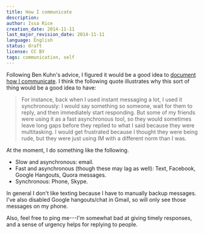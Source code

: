 ```yaml
---
title: How I communicate
description: 
author: Issa Rice
creation_date: 2014-11-11
last_major_revision_date: 2014-11-11
language: English
status: draft
license: CC BY
tags: communication, self
---
```


Following Ben Kuhn's advice, I figured it would be a good idea to [document how I communicate](http://www.benkuhn.net/comm).
I think the following quote illustrates why this sort of thing would be a good idea to have:

> For instance, back when I used instant messaging a lot, I used it synchronously: I would say something so someone, wait for them to reply, and then immediately start responding. But some of my friends were using it as a fast asynchronous tool, so they would sometimes leave long gaps before they replied to what I said because they were multitasking. I would get frustrated because I thought they were being rude, but they were just using IM with a different norm than I was.

At the moment, I do something like the following.

- Slow and asynchronous: email.
- Fast and asynchronous (though these may lag as well): Text, Facebook, Google Hangouts, Quora messages.
- Synchronous: Phone, Skype.

In general I don't like texting because I have to manually backup messages.
I've also disabled Google hangouts/chat in Gmail, so will only see those messages on my phone.

Also, feel free to ping me---I'm somewhat bad at giving timely responses, and a sense of urgency helps for replying to people.
